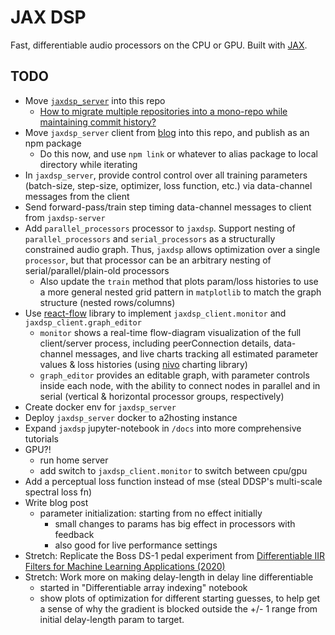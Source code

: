 # JAX DSP

Fast, differentiable audio processors on the CPU or GPU.
Built with [JAX](https://github.com/google/jax).

## TODO

- Move [`jaxdsp_server`](https://github.com/khiner/jaxdsp_server) into this repo
  - [How to migrate multiple repositories into a mono-repo while maintaining commit history?](https://stackoverflow.com/a/50038324/780425)
- Move `jaxdsp_server` client from [blog](https://github.com/khiner/blog/blob/jaxdsp/src/content/jaxdsp/JaxDsp.js) into this repo, and publish as an npm package
  - Do this now, and use `npm link` or whatever to alias package to local directory while iterating
- In `jaxdsp_server`, provide control control over all training parameters (batch-size, step-size, optimizer, loss function, etc.) via data-channel messages from the client
- Send forward-pass/train step timing data-channel messages to client from `jaxdsp-server`
- Add `parallel_processors` processor to `jaxdsp`. Support nesting of `parallel_processors` and `serial_processors` as a structurally constrained audio graph. Thus, `jaxdsp` allows optimization over a single `processor`, but that processor can be an arbitrary nesting of serial/parallel/plain-old processors
  - Also update the `train` method that plots param/loss histories to use a more general nested grid pattern in `matplotlib` to match the graph structure (nested rows/columns)
- Use [react-flow](https://reactflow.dev/) library to implement `jaxdsp_client.monitor` and `jaxdsp_client.graph_editor`
  - `monitor` shows a real-time flow-diagram visualization of the full client/server process, including peerConnection details, data-channel messages, and live charts tracking all estimated parameter values & loss histories (using [nivo](https://nivo.rocks/line/) charting library)
  - `graph_editor` provides an editable graph, with parameter controls inside each node, with the ability to connect nodes in parallel and in serial (vertical & horizontal processor groups, respectively)
- Create docker env for `jaxdsp_server`
- Deploy `jaxdsp_server` docker to a2hosting instance
- Expand `jaxdsp` jupyter-notebook in `/docs` into more comprehensive tutorials
- GPU?!
  - run home server
  - add switch to `jaxdsp_client.monitor` to switch between cpu/gpu
- Add a perceptual loss function instead of mse (steal DDSP's multi-scale spectral loss fn)
- Write blog post
  - parameter initialization: starting from no effect initially
    - small changes to params has big effect in processors with feedback
    - also good for live performance settings
- Stretch: Replicate the Boss DS-1 pedal experiment from [Differentiable IIR Filters for Machine Learning Applications (2020)](https://www.dafx.de/paper-archive/details.php?id=rA_6fTdLky8YDvH03jdufw)
- Stretch: Work more on making delay-length in delay line differentiable
  - started in "Differentiable array indexing" notebook
  - show plots of optimization for different starting guesses, to help get a sense of why the gradient is blocked outside the +/- 1 range from initial delay-length param to target.
